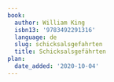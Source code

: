 ```yaml
---
book:
  author: William King
  isbn13: '9783492291316'
  language: de
  slug: schicksalsgefahrten
  title: Schicksalsgefährten
plan:
  date_added: '2020-10-04'
---
```

